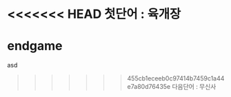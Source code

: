 <<<<<<< HEAD
첫단어 : 육개장
=======
# endgame
asd
>>>>>>> 455cb1eceeb0c97414b7459c1a44e7a80d76435e
다음단어 : 무신사

